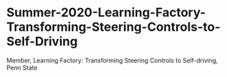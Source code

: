 # Summer-2020-Learning-Factory-Transforming-Steering-Controls-to-Self-Driving
Member, Learning Factory: Transforming Steering Controls to Self-driving, Penn State
